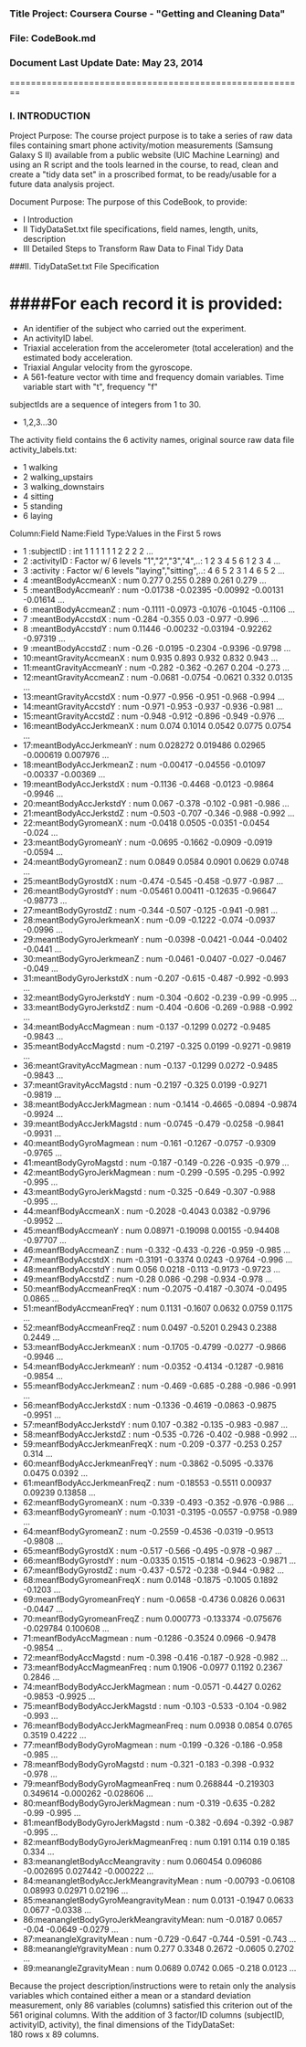 ### Title Project:  Coursera Course - "Getting and Cleaning Data"
### File: CodeBook.md
### Document Last Update Date: May 23, 2014
========================================================

### I.  INTRODUCTION

Project Purpose: The course project purpose is to take a series of raw data files containing smart phone activity/motion measurements (Samsung Galaxy S II) available from a public website (UIC Machine Learning) and using an R script and the tools learned in the course, to read, clean and create a "tidy data set" in a proscribed format, to be ready/usable for a future data analysis project.  


Document Purpose:  The purpose of this CodeBook, to provide:

- I  Introduction
- II TidyDataSet.txt file specifications, field names, length, units, description 
- III Detailed Steps to Transform Raw Data to Final Tidy Data 

###II.  TidyDataSet.txt File Specification


####For each record it is provided:
======================================

- An identifier of the subject who carried out the experiment.
- An activityID label. 
- Triaxial acceleration from the accelerometer (total acceleration) and the estimated body acceleration.
- Triaxial Angular velocity from the gyroscope. 
- A 561-feature vector with time and frequency domain variables. Time variable start with "t", frequency "f"


subjectIds are a sequence of integers from 1 to 30.
- 1,2,3...30

The activity field contains the 6 activity names, original source raw data file activity_labels.txt:
- 1 walking
- 2 walking_upstairs
- 3 walking_downstairs
- 4 sitting
- 5 standing
- 6 laying


Column:Field Name:Field Type:Values in the First 5 rows
- 1 :subjectID                            : int  1 1 1 1 1 1 2 2 2 2 ...
- 2 :activityID                           : Factor w/ 6 levels "1","2","3","4",..: 1 2 3 4 5 6 1 2 3 4 ...
- 3 :activity                             : Factor w/ 6 levels "laying","sitting",..: 4 6 5 2 3 1 4 6 5 2 ...
- 4 :meantBodyAccmeanX                    : num  0.277 0.255 0.289 0.261 0.279 ...
- 5 :meantBodyAccmeanY                    : num  -0.01738 -0.02395 -0.00992 -0.00131 -0.01614 ...
- 6 :meantBodyAccmeanZ                    : num  -0.1111 -0.0973 -0.1076 -0.1045 -0.1106 ...
- 7 :meantBodyAccstdX                     : num  -0.284 -0.355 0.03 -0.977 -0.996 ...
- 8 :meantBodyAccstdY                     : num  0.11446 -0.00232 -0.03194 -0.92262 -0.97319 ...
- 9 :meantBodyAccstdZ                     : num  -0.26 -0.0195 -0.2304 -0.9396 -0.9798 ...
- 10:meantGravityAccmeanX                 : num  0.935 0.893 0.932 0.832 0.943 ...
- 11:meantGravityAccmeanY                 : num  -0.282 -0.362 -0.267 0.204 -0.273 ...
- 12:meantGravityAccmeanZ                 : num  -0.0681 -0.0754 -0.0621 0.332 0.0135 ...
- 13:meantGravityAccstdX                  : num  -0.977 -0.956 -0.951 -0.968 -0.994 ...
- 14:meantGravityAccstdY                  : num  -0.971 -0.953 -0.937 -0.936 -0.981 ...
- 15:meantGravityAccstdZ                  : num  -0.948 -0.912 -0.896 -0.949 -0.976 ...
- 16:meantBodyAccJerkmeanX                : num  0.074 0.1014 0.0542 0.0775 0.0754 ...
- 17:meantBodyAccJerkmeanY                : num  0.028272 0.019486 0.02965 -0.000619 0.007976 ...
- 18:meantBodyAccJerkmeanZ                : num  -0.00417 -0.04556 -0.01097 -0.00337 -0.00369 ...
- 19:meantBodyAccJerkstdX                 : num  -0.1136 -0.4468 -0.0123 -0.9864 -0.9946 ...
- 20:meantBodyAccJerkstdY                 : num  0.067 -0.378 -0.102 -0.981 -0.986 ...
- 21:meantBodyAccJerkstdZ                 : num  -0.503 -0.707 -0.346 -0.988 -0.992 ...
- 22:meantBodyGyromeanX                   : num  -0.0418 0.0505 -0.0351 -0.0454 -0.024 ...
- 23:meantBodyGyromeanY                   : num  -0.0695 -0.1662 -0.0909 -0.0919 -0.0594 ...
- 24:meantBodyGyromeanZ                   : num  0.0849 0.0584 0.0901 0.0629 0.0748 ...
- 25:meantBodyGyrostdX                    : num  -0.474 -0.545 -0.458 -0.977 -0.987 ...
- 26:meantBodyGyrostdY                    : num  -0.05461 0.00411 -0.12635 -0.96647 -0.98773 ...
- 27:meantBodyGyrostdZ                    : num  -0.344 -0.507 -0.125 -0.941 -0.981 ...
- 28:meantBodyGyroJerkmeanX               : num  -0.09 -0.1222 -0.074 -0.0937 -0.0996 ...
- 29:meantBodyGyroJerkmeanY               : num  -0.0398 -0.0421 -0.044 -0.0402 -0.0441 ...
- 30:meantBodyGyroJerkmeanZ               : num  -0.0461 -0.0407 -0.027 -0.0467 -0.049 ...
- 31:meantBodyGyroJerkstdX                : num  -0.207 -0.615 -0.487 -0.992 -0.993 ...
- 32:meantBodyGyroJerkstdY                : num  -0.304 -0.602 -0.239 -0.99 -0.995 ...
- 33:meantBodyGyroJerkstdZ                : num  -0.404 -0.606 -0.269 -0.988 -0.992 ...
- 34:meantBodyAccMagmean                  : num  -0.137 -0.1299 0.0272 -0.9485 -0.9843 ...
- 35:meantBodyAccMagstd                   : num  -0.2197 -0.325 0.0199 -0.9271 -0.9819 ...
- 36:meantGravityAccMagmean               : num  -0.137 -0.1299 0.0272 -0.9485 -0.9843 ...
- 37:meantGravityAccMagstd                : num  -0.2197 -0.325 0.0199 -0.9271 -0.9819 ...
- 38:meantBodyAccJerkMagmean              : num  -0.1414 -0.4665 -0.0894 -0.9874 -0.9924 ...
- 39:meantBodyAccJerkMagstd               : num  -0.0745 -0.479 -0.0258 -0.9841 -0.9931 ...
- 40:meantBodyGyroMagmean                 : num  -0.161 -0.1267 -0.0757 -0.9309 -0.9765 ...
- 41:meantBodyGyroMagstd                  : num  -0.187 -0.149 -0.226 -0.935 -0.979 ...
- 42:meantBodyGyroJerkMagmean             : num  -0.299 -0.595 -0.295 -0.992 -0.995 ...
- 43:meantBodyGyroJerkMagstd              : num  -0.325 -0.649 -0.307 -0.988 -0.995 ...
- 44:meanfBodyAccmeanX                    : num  -0.2028 -0.4043 0.0382 -0.9796 -0.9952 ...
- 45:meanfBodyAccmeanY                    : num  0.08971 -0.19098 0.00155 -0.94408 -0.97707 ...
- 46:meanfBodyAccmeanZ                    : num  -0.332 -0.433 -0.226 -0.959 -0.985 ...
- 47:meanfBodyAccstdX                     : num  -0.3191 -0.3374 0.0243 -0.9764 -0.996 ...
- 48:meanfBodyAccstdY                     : num  0.056 0.0218 -0.113 -0.9173 -0.9723 ...
- 49:meanfBodyAccstdZ                     : num  -0.28 0.086 -0.298 -0.934 -0.978 ...
- 50:meanfBodyAccmeanFreqX                : num  -0.2075 -0.4187 -0.3074 -0.0495 0.0865 ...
- 51:meanfBodyAccmeanFreqY                : num  0.1131 -0.1607 0.0632 0.0759 0.1175 ...
- 52:meanfBodyAccmeanFreqZ                : num  0.0497 -0.5201 0.2943 0.2388 0.2449 ...
- 53:meanfBodyAccJerkmeanX                : num  -0.1705 -0.4799 -0.0277 -0.9866 -0.9946 ...
- 54:meanfBodyAccJerkmeanY                : num  -0.0352 -0.4134 -0.1287 -0.9816 -0.9854 ...
- 55:meanfBodyAccJerkmeanZ                : num  -0.469 -0.685 -0.288 -0.986 -0.991 ...
- 56:meanfBodyAccJerkstdX                 : num  -0.1336 -0.4619 -0.0863 -0.9875 -0.9951 ...
- 57:meanfBodyAccJerkstdY                 : num  0.107 -0.382 -0.135 -0.983 -0.987 ...
- 58:meanfBodyAccJerkstdZ                 : num  -0.535 -0.726 -0.402 -0.988 -0.992 ...
- 59:meanfBodyAccJerkmeanFreqX            : num  -0.209 -0.377 -0.253 0.257 0.314 ...
- 60:meanfBodyAccJerkmeanFreqY            : num  -0.3862 -0.5095 -0.3376 0.0475 0.0392 ...
- 61:meanfBodyAccJerkmeanFreqZ            : num  -0.18553 -0.5511 0.00937 0.09239 0.13858 ...
- 62:meanfBodyGyromeanX                   : num  -0.339 -0.493 -0.352 -0.976 -0.986 ...
- 63:meanfBodyGyromeanY                   : num  -0.1031 -0.3195 -0.0557 -0.9758 -0.989 ...
- 64:meanfBodyGyromeanZ                   : num  -0.2559 -0.4536 -0.0319 -0.9513 -0.9808 ...
- 65:meanfBodyGyrostdX                    : num  -0.517 -0.566 -0.495 -0.978 -0.987 ...
- 66:meanfBodyGyrostdY                    : num  -0.0335 0.1515 -0.1814 -0.9623 -0.9871 ...
- 67:meanfBodyGyrostdZ                    : num  -0.437 -0.572 -0.238 -0.944 -0.982 ...
- 68:meanfBodyGyromeanFreqX               : num  0.0148 -0.1875 -0.1005 0.1892 -0.1203 ...
- 69:meanfBodyGyromeanFreqY               : num  -0.0658 -0.4736 0.0826 0.0631 -0.0447 ...
- 70:meanfBodyGyromeanFreqZ               : num  0.000773 -0.133374 -0.075676 -0.029784 0.100608 ...
- 71:meanfBodyAccMagmean                  : num  -0.1286 -0.3524 0.0966 -0.9478 -0.9854 ...
- 72:meanfBodyAccMagstd                   : num  -0.398 -0.416 -0.187 -0.928 -0.982 ...
- 73:meanfBodyAccMagmeanFreq              : num  0.1906 -0.0977 0.1192 0.2367 0.2846 ...
- 74:meanfBodyBodyAccJerkMagmean          : num  -0.0571 -0.4427 0.0262 -0.9853 -0.9925 ...
- 75:meanfBodyBodyAccJerkMagstd           : num  -0.103 -0.533 -0.104 -0.982 -0.993 ...
- 76:meanfBodyBodyAccJerkMagmeanFreq      : num  0.0938 0.0854 0.0765 0.3519 0.4222 ...
- 77:meanfBodyBodyGyroMagmean             : num  -0.199 -0.326 -0.186 -0.958 -0.985 ...
- 78:meanfBodyBodyGyroMagstd              : num  -0.321 -0.183 -0.398 -0.932 -0.978 ...
- 79:meanfBodyBodyGyroMagmeanFreq         : num  0.268844 -0.219303 0.349614 -0.000262 -0.028606 ...
- 80:meanfBodyBodyGyroJerkMagmean         : num  -0.319 -0.635 -0.282 -0.99 -0.995 ...
- 81:meanfBodyBodyGyroJerkMagstd          : num  -0.382 -0.694 -0.392 -0.987 -0.995 ...
- 82:meanfBodyBodyGyroJerkMagmeanFreq     : num  0.191 0.114 0.19 0.185 0.334 ...
- 83:meanangletBodyAccMeangravity         : num  0.060454 0.096086 -0.002695 0.027442 -0.000222 ...
- 84:meanangletBodyAccJerkMeangravityMean : num  -0.00793 -0.06108 0.08993 0.02971 0.02196 ...
- 85:meanangletBodyGyroMeangravityMean    : num  0.0131 -0.1947 0.0633 0.0677 -0.0338 ...
- 86:meanangletBodyGyroJerkMeangravityMean: num  -0.0187 0.0657 -0.04 -0.0649 -0.0279 ...
- 87:meanangleXgravityMean                : num  -0.729 -0.647 -0.744 -0.591 -0.743 ...
- 88:meanangleYgravityMean                : num  0.277 0.3348 0.2672 -0.0605 0.2702 ...
- 89:meanangleZgravityMean                : num  0.0689 0.0742 0.065 -0.218 0.0123 ...


Because the project description/instructions were to retain only the analysis variables which contained either a mean or a standard deviation measurement, only 86 variables (columns) satisfied this criterion out of the 561 original columns. With the addition of 3 factor/ID columns (subjectID, activityID, activity), the final dimensions of the TidyDataSet:  
180 rows x 89 columns.
